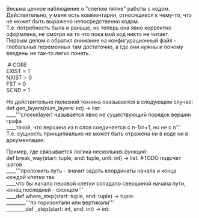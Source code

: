 Весьма ценное наблюдение о "слепом пятне" работы с кодом.  
Действительно, у меня есть комментарии, относящиеся к чему-то, что не может быть выражено непосредственно кодом.  
Т.е. потребность была и раньше, но теперь она явно корректно оформлена, не смотря на то что пока мой код никто не читает.  
Первым делом я обратил внимание на конфигурационный файл - глобальных переменных там достаточно, а где они нужны и почему введены не так-то легко понять.  

.# CORE  
EXIST = 1  
NXIST = 0  
FST = 0  
SCND = 1  

Но действительно полезной техника оказывается в следующем случае:   
def gen_layers(num_layers: int) -> list:  
____'''слоем(layer) называется явно не существующий порядок вершин графа  
____такой, что вершина из n слоя соединяется c n-1/n+1, но не c n'''  
Т.е. сущность принципиально не может быть отражена ни в коде ни в документации. 

Пример, где связывается логика нескольких функций:  
def break_way(start: tuple, end: tuple, unit: int) -> list:  #TODO подсчет шагов  
____'''проложить путь - значит задать координаты начала и конца каждой клетки так  
____что бы начало перовой клетки сопадало свершиной начала пути, конец последней - сконцом'''  
____def where_step(start: tuple, end: tuple) -> tuple:  
________'''по горизонтали или вертикали'''  
________def _step(start: int, end: int) -> int:  
